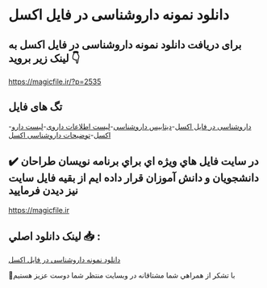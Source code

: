 # دانلود نمونه داروشناسی در فایل اکسل

## برای دریافت دانلود نمونه داروشناسی در فایل اکسل به لینک زیر بروید 👇

https://magicfile.ir/?p=2535

## تگ های فایل

-[داروشناسی در فایل اکسل](https://magicfile.ir/product/%d9%86%d9%85%d9%88%d9%86%d9%87-%d8%af%d8%a7%d8%b1%d9%88%d8%b4%d9%86%d8%a7%d8%b3%db%8c-%d8%af%d8%b1-%d9%81%d8%a7%db%8c%d9%84-%d8%a7%da%a9%d8%b3%d9%84/)-[دیتابیس داروشناسی](https://magicfile.ir/product/%d9%86%d9%85%d9%88%d9%86%d9%87-%d8%af%d8%a7%d8%b1%d9%88%d8%b4%d9%86%d8%a7%d8%b3%db%8c-%d8%af%d8%b1-%d9%81%d8%a7%db%8c%d9%84-%d8%a7%da%a9%d8%b3%d9%84/)-[لیست اطلاعات داروی](https://magicfile.ir/product/%d9%86%d9%85%d9%88%d9%86%d9%87-%d8%af%d8%a7%d8%b1%d9%88%d8%b4%d9%86%d8%a7%d8%b3%db%8c-%d8%af%d8%b1-%d9%81%d8%a7%db%8c%d9%84-%d8%a7%da%a9%d8%b3%d9%84/)-[لیست دارو اکسل](https://magicfile.ir/product/%d9%86%d9%85%d9%88%d9%86%d9%87-%d8%af%d8%a7%d8%b1%d9%88%d8%b4%d9%86%d8%a7%d8%b3%db%8c-%d8%af%d8%b1-%d9%81%d8%a7%db%8c%d9%84-%d8%a7%da%a9%d8%b3%d9%84/)-[توضیحات داروشناسی اکسل](https://magicfile.ir/product/%d9%86%d9%85%d9%88%d9%86%d9%87-%d8%af%d8%a7%d8%b1%d9%88%d8%b4%d9%86%d8%a7%d8%b3%db%8c-%d8%af%d8%b1-%d9%81%d8%a7%db%8c%d9%84-%d8%a7%da%a9%d8%b3%d9%84/)

## ✔️ در سايت فايل هاي ويژه اي براي برنامه نويسان طراحان دانشجويان و دانش آموزان قرار داده ايم از بقيه فايل سايت نيز ديدن فرماييد

https://magicfile.ir


## لينک دانلود اصلي 📥 :

[دانلود نمونه داروشناسی در فایل اکسل](https://magicfile.ir/product/%d9%86%d9%85%d9%88%d9%86%d9%87-%d8%af%d8%a7%d8%b1%d9%88%d8%b4%d9%86%d8%a7%d8%b3%db%8c-%d8%af%d8%b1-%d9%81%d8%a7%db%8c%d9%84-%d8%a7%da%a9%d8%b3%d9%84/) 


🙏با تشکر از همراهي شما مشتاقانه در وبسایت منتظر شما دوست عزیز هستیم

